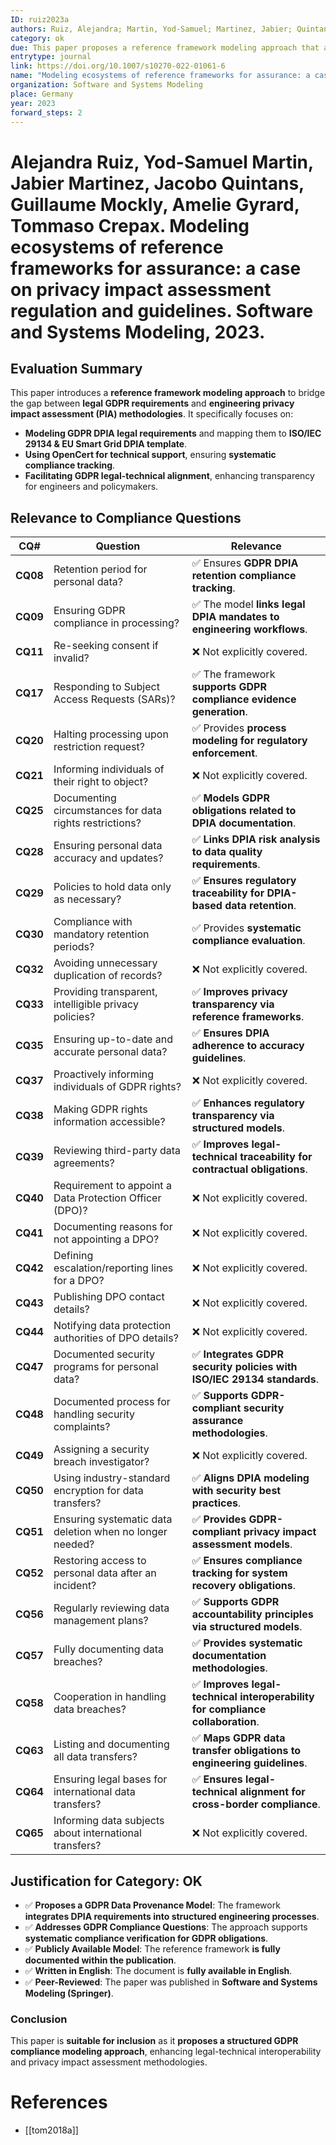 ```yaml
---
ID: ruiz2023a
authors: Ruiz, Alejandra; Martin, Yod-Samuel; Martinez, Jabier; Quintans, Jacobo; Mockly, Guillaume; Gyrard, Amelie; Crepax, Tommaso
category: ok
due: This paper proposes a reference framework modeling approach that aligns GDPR legal text with engineering guidelines (ISO/IEC 29134 & Smart Grid DPIA template), facilitating GDPR compliance assessment and impact analysis.
entrytype: journal
link: https://doi.org/10.1007/s10270-022-01061-6
name: "Modeling ecosystems of reference frameworks for assurance: a case on privacy impact assessment regulation and guidelines"
organization: Software and Systems Modeling
place: Germany
year: 2023
forward_steps: 2
---
```

# Alejandra Ruiz, Yod-Samuel Martin, Jabier Martinez, Jacobo Quintans, Guillaume Mockly, Amelie Gyrard, Tommaso Crepax. Modeling ecosystems of reference frameworks for assurance: a case on privacy impact assessment regulation and guidelines. Software and Systems Modeling, 2023.

## Evaluation Summary

This paper introduces a **reference framework modeling approach** to bridge the gap between **legal GDPR requirements** and **engineering privacy impact assessment (PIA) methodologies**. It specifically focuses on:

- **Modeling GDPR DPIA legal requirements** and mapping them to **ISO/IEC 29134 & EU Smart Grid DPIA template**.
- **Using OpenCert for technical support**, ensuring **systematic compliance tracking**.
- **Facilitating GDPR legal-technical alignment**, enhancing transparency for engineers and policymakers.

## Relevance to Compliance Questions

| **CQ#** | **Question** | **Relevance** |
|---------|------------|-------------|
| **CQ08** | Retention period for personal data? | ✅ Ensures **GDPR DPIA retention compliance tracking**. |
| **CQ09** | Ensuring GDPR compliance in processing? | ✅ The model **links legal DPIA mandates to engineering workflows**. |
| **CQ11** | Re-seeking consent if invalid? | ❌ Not explicitly covered. |
| **CQ17** | Responding to Subject Access Requests (SARs)? | ✅ The framework **supports GDPR compliance evidence generation**. |
| **CQ20** | Halting processing upon restriction request? | ✅ Provides **process modeling for regulatory enforcement**. |
| **CQ21** | Informing individuals of their right to object? | ❌ Not explicitly covered. |
| **CQ25** | Documenting circumstances for data rights restrictions? | ✅ **Models GDPR obligations related to DPIA documentation**. |
| **CQ28** | Ensuring personal data accuracy and updates? | ✅ **Links DPIA risk analysis to data quality requirements**. |
| **CQ29** | Policies to hold data only as necessary? | ✅ **Ensures regulatory traceability for DPIA-based data retention**. |
| **CQ30** | Compliance with mandatory retention periods? | ✅ Provides **systematic compliance evaluation**. |
| **CQ32** | Avoiding unnecessary duplication of records? | ❌ Not explicitly covered. |
| **CQ33** | Providing transparent, intelligible privacy policies? | ✅ **Improves privacy transparency via reference frameworks**. |
| **CQ35** | Ensuring up-to-date and accurate personal data? | ✅ **Ensures DPIA adherence to accuracy guidelines**. |
| **CQ37** | Proactively informing individuals of GDPR rights? | ❌ Not explicitly covered. |
| **CQ38** | Making GDPR rights information accessible? | ✅ **Enhances regulatory transparency via structured models**. |
| **CQ39** | Reviewing third-party data agreements? | ✅ **Improves legal-technical traceability for contractual obligations**. |
| **CQ40** | Requirement to appoint a Data Protection Officer (DPO)? | ❌ Not explicitly covered. |
| **CQ41** | Documenting reasons for not appointing a DPO? | ❌ Not explicitly covered. |
| **CQ42** | Defining escalation/reporting lines for a DPO? | ❌ Not explicitly covered. |
| **CQ43** | Publishing DPO contact details? | ❌ Not explicitly covered. |
| **CQ44** | Notifying data protection authorities of DPO details? | ❌ Not explicitly covered. |
| **CQ47** | Documented security programs for personal data? | ✅ **Integrates GDPR security policies with ISO/IEC 29134 standards**. |
| **CQ48** | Documented process for handling security complaints? | ✅ **Supports GDPR-compliant security assurance methodologies**. |
| **CQ49** | Assigning a security breach investigator? | ❌ Not explicitly covered. |
| **CQ50** | Using industry-standard encryption for data transfers? | ✅ **Aligns DPIA modeling with security best practices**. |
| **CQ51** | Ensuring systematic data deletion when no longer needed? | ✅ **Provides GDPR-compliant privacy impact assessment models**. |
| **CQ52** | Restoring access to personal data after an incident? | ✅ **Ensures compliance tracking for system recovery obligations**. |
| **CQ56** | Regularly reviewing data management plans? | ✅ **Supports GDPR accountability principles via structured models**. |
| **CQ57** | Fully documenting data breaches? | ✅ **Provides systematic documentation methodologies**. |
| **CQ58** | Cooperation in handling data breaches? | ✅ **Improves legal-technical interoperability for compliance collaboration**. |
| **CQ63** | Listing and documenting all data transfers? | ✅ **Maps GDPR data transfer obligations to engineering guidelines**. |
| **CQ64** | Ensuring legal bases for international data transfers? | ✅ **Ensures legal-technical alignment for cross-border compliance**. |
| **CQ65** | Informing data subjects about international transfers? | ❌ Not explicitly covered. |

## Justification for Category: OK

- ✅ **Proposes a GDPR Data Provenance Model**: The framework **integrates DPIA requirements into structured engineering processes**.  
- ✅ **Addresses GDPR Compliance Questions**: The approach supports **systematic compliance verification for GDPR obligations**.  
- ✅ **Publicly Available Model**: The reference framework **is fully documented within the publication**.  
- ✅ **Written in English**: The document is **fully available in English**.  
- ✅ **Peer-Reviewed**: The paper was published in **Software and Systems Modeling (Springer)**.

### **Conclusion**
This paper is **suitable for inclusion** as it **proposes a structured GDPR compliance modeling approach**, enhancing legal-technical interoperability and privacy impact assessment methodologies.

# References

- [[tom2018a]]